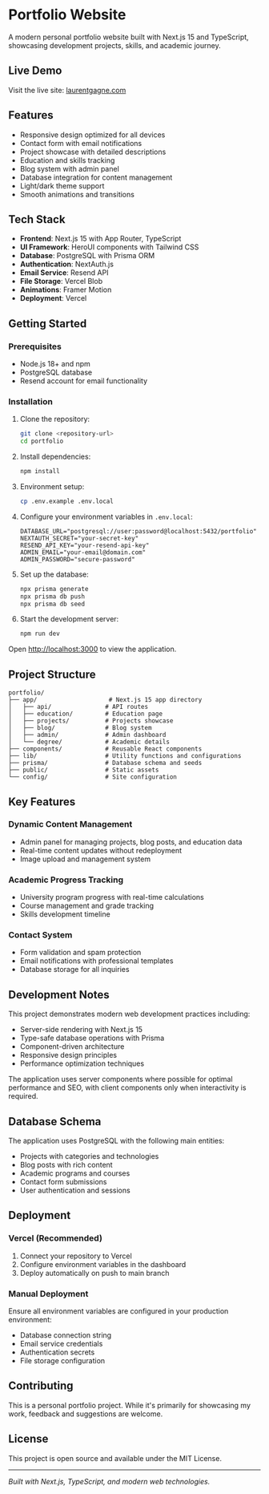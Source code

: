 # Portfolio Website

A modern personal portfolio website built with Next.js 15 and TypeScript, showcasing development projects, skills, and academic journey.

## Live Demo

Visit the live site: [laurentgagne.com](https://laurentgagne.com)

## Features

- Responsive design optimized for all devices
- Contact form with email notifications
- Project showcase with detailed descriptions
- Education and skills tracking
- Blog system with admin panel
- Database integration for content management
- Light/dark theme support
- Smooth animations and transitions

## Tech Stack

- **Frontend**: Next.js 15 with App Router, TypeScript
- **UI Framework**: HeroUI components with Tailwind CSS
- **Database**: PostgreSQL with Prisma ORM
- **Authentication**: NextAuth.js
- **Email Service**: Resend API
- **File Storage**: Vercel Blob
- **Animations**: Framer Motion
- **Deployment**: Vercel

## Getting Started

### Prerequisites

- Node.js 18+ and npm
- PostgreSQL database
- Resend account for email functionality

### Installation

1. Clone the repository:

   ```bash
   git clone <repository-url>
   cd portfolio
   ```

2. Install dependencies:

   ```bash
   npm install
   ```

3. Environment setup:

   ```bash
   cp .env.example .env.local
   ```

4. Configure your environment variables in `.env.local`:

   ```env
   DATABASE_URL="postgresql://user:password@localhost:5432/portfolio"
   NEXTAUTH_SECRET="your-secret-key"
   RESEND_API_KEY="your-resend-api-key"
   ADMIN_EMAIL="your-email@domain.com"
   ADMIN_PASSWORD="secure-password"
   ```

5. Set up the database:

   ```bash
   npx prisma generate
   npx prisma db push
   npx prisma db seed
   ```

6. Start the development server:
   ```bash
   npm run dev
   ```

Open [http://localhost:3000](http://localhost:3000) to view the application.

## Project Structure

```
portfolio/
├── app/                    # Next.js 15 app directory
│   ├── api/               # API routes
│   ├── education/         # Education page
│   ├── projects/          # Projects showcase
│   ├── blog/              # Blog system
│   ├── admin/             # Admin dashboard
│   └── degree/            # Academic details
├── components/            # Reusable React components
├── lib/                   # Utility functions and configurations
├── prisma/                # Database schema and seeds
├── public/                # Static assets
└── config/                # Site configuration
```

## Key Features

### Dynamic Content Management

- Admin panel for managing projects, blog posts, and education data
- Real-time content updates without redeployment
- Image upload and management system

### Academic Progress Tracking

- University program progress with real-time calculations
- Course management and grade tracking
- Skills development timeline

### Contact System

- Form validation and spam protection
- Email notifications with professional templates
- Database storage for all inquiries

## Development Notes

This project demonstrates modern web development practices including:

- Server-side rendering with Next.js 15
- Type-safe database operations with Prisma
- Component-driven architecture
- Responsive design principles
- Performance optimization techniques

The application uses server components where possible for optimal performance and SEO, with client components only when interactivity is required.

## Database Schema

The application uses PostgreSQL with the following main entities:

- Projects with categories and technologies
- Blog posts with rich content
- Academic programs and courses
- Contact form submissions
- User authentication and sessions

## Deployment

### Vercel (Recommended)

1. Connect your repository to Vercel
2. Configure environment variables in the dashboard
3. Deploy automatically on push to main branch

### Manual Deployment

Ensure all environment variables are configured in your production environment:

- Database connection string
- Email service credentials
- Authentication secrets
- File storage configuration

## Contributing

This is a personal portfolio project. While it's primarily for showcasing my work, feedback and suggestions are welcome.

## License

This project is open source and available under the MIT License.

---

_Built with Next.js, TypeScript, and modern web technologies._
